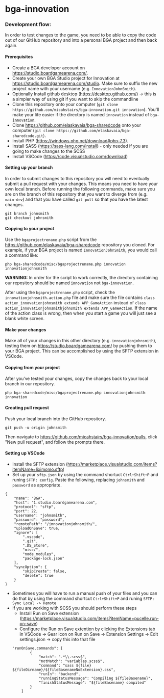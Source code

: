 # bga-innovation

### Development flow:

In order to test changes to the game, you need to be able to copy the code out of our GitHub repository and into a personal BGA project and then back again.

#### Prerequisites
- Create a BGA developer account on https://studio.boardgamearena.com/.
- Create your own BGA Studio project for Innovation at https://studio.boardgamearena.com/studio. Make sure to suffix the new project name with your username (e.g. `InnovationJohnSmith`).
- Optionally Install github desktop (https://desktop.github.com/) -> this is a simpler way of using git if you want to skip the commandline
- Clone this repository onto your computer (`git clone https://github.com/micahstairs/bga-innovation.git innovation`). You'll make your life easier if the directory is named `innovation` instead of `bga-innovation`.
- Clone https://github.com/elaskavaia/bga-sharedcode onto your computer (`git clone https://github.com/elaskavaia/bga-sharedcode.git`).
- Install PHP (https://windows.php.net/download#php-7.3).
- Install SASS (https://sass-lang.com/install) - only needed if you are going to make changes to the SCSS
- Install VSCode (https://code.visualstudio.com/download)

#### Setting up your branch
In order to submit changes to this repository you will need to eventually submit a pull request with your changes. This means you need to have your own local branch. Before running the following commands, make sure you are on the branch of this repository that you want to diverge from (e.g. `main-dev`) and that you have called `git pull` so that you have the latest changes.
```
git branch johnsmith
git checkout johnsmith
```

#### Copying to your project
Use the `bgaprojectrename.php` script from the https://github.com/elaskavaia/bga-sharedcode repository you cloned. For example, if your BGA project is named `InnovationJohnSmith`, you would call a command like:
```
php bga-sharedcode/misc/bgaprojectrename.php innovation innovationjohnsmith 
```
**WARNING:** In order for the script to work correctly, the directory containing our repository should be named `innovation` not `bga-innovation`.

After using the `bgaprojectrename.php` script, check the `innovationjohnsmith.action.php` file and make sure the file contains `class action_innovationjohnsmith extends APP_GameAction` instead of `class action_innovationjohnsmithjohnsmith extends APP_GameAction`. If the name of the action class is wrong, then when you start a game you will just see a blank white screen.

#### Make your changes
Make all of your changes in this other directory (e.g. `innovationjohnsmith`), testing them on https://studio.boardgamearena.com/ by pushing them to your BGA project. This can be accomplished by using the SFTP extension in VSCode.

#### Copying from your project
After you've tested your changes, copy the changes back to your local branch in our repository.
```
php bga-sharedcode/misc/bgaprojectrename.php innovationjohnsmith innovation  
```

#### Creating pull request
Push your local branch into the GitHub repository.
```
git push -u origin johnsmith
```
Then navigate to https://github.com/micahstairs/bga-innovation/pulls, click "New pull request", and follow the prompts there.

#### Setting up VSCode
- Install the SFTP extension (https://marketplace.visualstudio.com/items?itemName=liximomo.sftp)
- Set up your `sftp.json` by using the command shortuct `Ctrl+Shift+P` and runing `SFTP: config`. Paste the following, replacing `johnsmith` and `password` as appropriate.
```
{
    "name": "BGA",
    "host": "1.studio.boardgamearena.com",
    "protocol": "sftp",
    "port": 22,
    "username": "johnsmith",
    "password": "password",
    "remotePath": "/innovationjohnsmith/",
    "uploadOnSave": true,
    "ignore": [
        ".vscode",
        ".git",
        ".DS_Store",
        "misc/",
        "node_modules",
        "package-lock.json"
    ],
    "syncOption": {
        "skipCreate": false,
        "delete": true 
    }
}
```
- Sometimes you will have to run a manual push of your files and you can do that by using the command shortcut `Ctrl+Shift+P` and runing `SFTP: Sync Local -> Remote`
- If you are working with SCSS you should perform these steps
    - Install Run on Save extension (https://marketplace.visualstudio.com/items?itemName=pucelle.run-on-save)
    - Configure the Run on Save extention by clicking the Extensions tab in VSCode -> Gear icon on Run on Save -> Extension Settings -> Edit settings.json -> copy this into that file
    ```
    "runOnSave.commands": [
            {
                "match": ".*\\.scss$",
                "notMatch": "variables.scss$",
                "command": "sass ${file} ${fileDirname}/${fileBasenameNoExtension}.css",
                "runIn": "backend",
                "runningStatusMessage": "Compiling ${fileBasename}",
                "finishStatusMessage": "${fileBasename} compiled"
            }
        ]
    ```
 